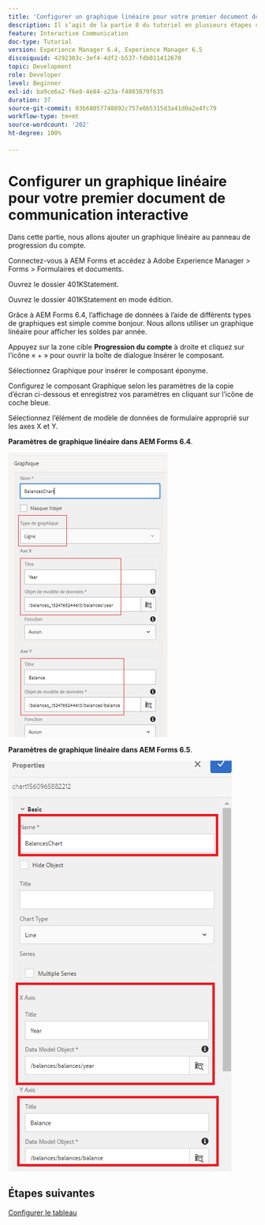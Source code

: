 ```yaml
---
title: 'Configurer un graphique linéaire pour votre premier document de communication interactive : partie 8'
description: Il s’agit de la partie 8 du tutoriel en plusieurs étapes consacré à la création de votre premier document de communication interactive. Dans cette partie, nous allons ajouter un graphique linéaire au panneau de progression du compte.
feature: Interactive Communication
doc-type: Tutorial
version: Experience Manager 6.4, Experience Manager 6.5
discoiquuid: 4292303c-3ef4-4df2-b537-fdb011412670
topic: Development
role: Developer
level: Beginner
exl-id: ba9ce6a2-f6e8-4e84-a23a-f4803879f635
duration: 37
source-git-commit: 03b68057748892c757e0b5315d3a41d0a2e4fc79
workflow-type: tm+mt
source-wordcount: '202'
ht-degree: 100%

---
```


# Configurer un graphique linéaire pour votre premier document de communication interactive

Dans cette partie, nous allons ajouter un graphique linéaire au panneau de progression du compte.

Connectez-vous à AEM Forms et accédez à Adobe Experience Manager > Forms > Formulaires et documents.

Ouvrez le dossier 401KStatement.

Ouvrez le dossier 401KStatement en mode édition.

Grâce à AEM Forms 6.4, l’affichage de données à l’aide de différents types de graphiques est simple comme bonjour. Nous allons utiliser un graphique linéaire pour afficher les soldes par année.

Appuyez sur la zone cible **Progression du compte** à droite et cliquez sur l’icône « + » pour ouvrir la boîte de dialogue Insérer le composant.

Sélectionnez Graphique pour insérer le composant éponyme.

Configurez le composant Graphique selon les paramètres de la copie d’écran ci-dessous et enregistrez vos paramètres en cliquant sur l’icône de coche bleue.

Sélectionnez l’élément de modèle de données de formulaire approprié sur les axes X et Y.

**Paramètres de graphique linéaire dans AEM Forms 6.4**.

![linechart64](assets/linechart.png)

**Paramètres de graphique linéaire dans AEM Forms 6.5**.

![linechart64](assets/linechart65.PNG)

## Étapes suivantes

[Configurer le tableau](./partnine.md)
